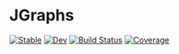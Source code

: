 # JGraphs

[![Stable](https://img.shields.io/badge/docs-stable-blue.svg)](https://gpucce.github.io/JGraphs.jl/stable)
[![Dev](https://img.shields.io/badge/docs-dev-blue.svg)](https://gpucce.github.io/JGraphs.jl/dev)
[![Build Status](https://github.com/gpucce/JGraphs.jl/workflows/CI/badge.svg)](https://github.com/gpucce/JGraphs.jl/actions)
[![Coverage](https://codecov.io/gh/gpucce/JGraphs.jl/branch/master/graph/badge.svg)](https://codecov.io/gh/gpucce/JGraphs.jl)
